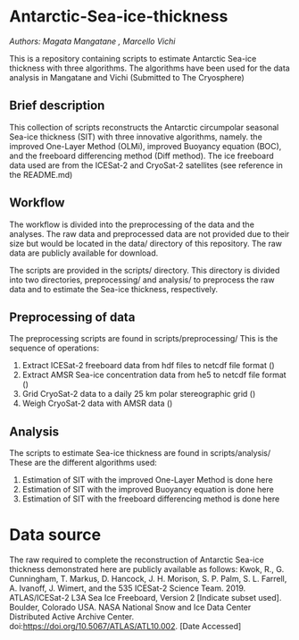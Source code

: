 # Antarctic-Sea-ice-thickness
_Authors: Magata Mangatane , Marcello Vichi_

 This is a repository containing scripts to estimate Antarctic Sea-ice thickness with three algorithms. The algorithms have been used for the data analysis in Mangatane and Vichi (Submitted to The Cryosphere)

## Brief description
This collection of scripts reconstructs the Antarctic circumpolar seasonal Sea-ice thickness (SIT) with three innovative algorithms, namely. the improved One-Layer Method (OLMi), improved Buoyancy equation (BOC), and the freeboard differencing method (Diff method). The ice freeboard data used are from the ICESat-2 and CryoSat-2 satellites (see reference in the README.md)

## Workflow
The workflow is divided into the preprocessing of the data and the analyses. The raw data and preprocessed data are not provided due to their size but would be located in the data/ directory of this repository. The raw data are publicly available for download. 

 The scripts are provided in the scripts/ directory. This directory is divided into two directories, preprocessing/ and analysis/ to preprocess the raw data and to estimate the Sea-ice thickness, respectively. 

## Preprocessing of data
The preprocessing scripts are found in scripts/preprocessing/
 This is the sequence of operations:
 1. Extract ICESat-2 freeboard data from hdf files to netcdf file format ()
 2. Extract AMSR Sea-ice concentration data from he5 to netcdf file format ()
 3. Grid CryoSat-2 data to a daily 25 km polar stereographic grid ()
 4. Weigh CryoSat-2 data with AMSR data ()

## Analysis
The scripts to estimate Sea-ice thickness are found in scripts/analysis/
 These are the different algorithms used:
 1. Estimation of SIT with the improved One-Layer Method is done here
 2. Estimation of SIT with the improved Buoyancy equation is done here
 3. Estimation of SIT with the freeboard differencing method is done here

# Data source
 The raw required to complete the reconstruction of Antarctic Sea-ice thickness demonstrated here are publicly available as follows:
 Kwok, R., G. Cunningham, T. Markus, D. Hancock, J. H. Morison, S. P. Palm, S. L. Farrell, A. Ivanoff, J. Wimert, and the 535 ICESat-2 Science Team. 2019. ATLAS/ICESat-2 L3A Sea Ice Freeboard, Version 2 [Indicate subset used]. Boulder, Colorado USA. NASA National Snow and Ice Data Center Distributed Active Archive Center. doi:https://doi.org/10.5067/ATLAS/ATL10.002. [Date Accessed]
 
